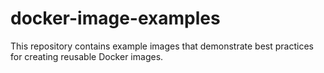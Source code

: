 docker-image-examples
=========================

This repository contains example images that demonstrate best practices for creating reusable Docker images.
